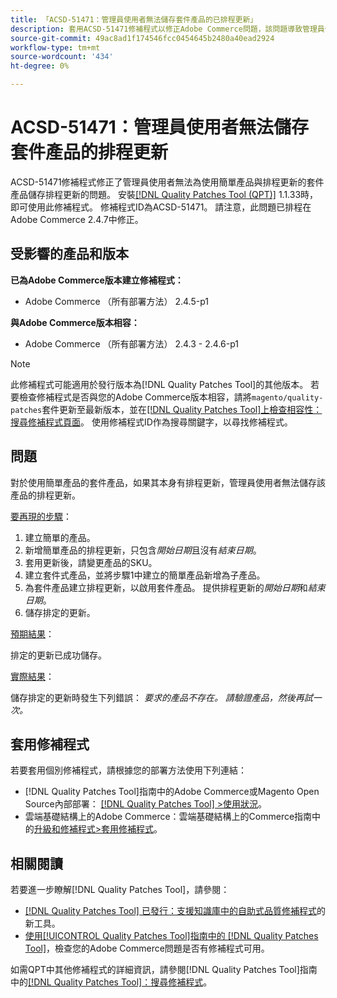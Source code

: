 ```yaml
---
title: 「ACSD-51471：管理員使用者無法儲存套件產品的已排程更新」
description: 套用ACSD-51471修補程式以修正Adobe Commerce問題，該問題導致管理員使用者無法針對使用簡單產品及排程更新的套件產品儲存排程更新。
source-git-commit: 49ac8ad1f174546fcc0454645b2480a40ead2924
workflow-type: tm+mt
source-wordcount: '434'
ht-degree: 0%

---
```


# ACSD-51471：管理員使用者無法儲存套件產品的排程更新

ACSD-51471修補程式修正了管理員使用者無法為使用簡單產品與排程更新的套件產品儲存排程更新的問題。 安裝[[!DNL Quality Patches Tool (QPT)]](https://experienceleague.adobe.com/en/docs/commerce-knowledge-base/kb/announcements/commerce-announcements/magento-quality-patches-released-new-tool-to-self-serve-quality-patches) 1.1.33時，即可使用此修補程式。 修補程式ID為ACSD-51471。 請注意，此問題已排程在Adobe Commerce 2.4.7中修正。

## 受影響的產品和版本

**已為Adobe Commerce版本建立修補程式：**

* Adobe Commerce （所有部署方法） 2.4.5-p1

**與Adobe Commerce版本相容：**

* Adobe Commerce （所有部署方法） 2.4.3 - 2.4.6-p1

>[!NOTE]
>
>此修補程式可能適用於發行版本為[!DNL Quality Patches Tool]的其他版本。 若要檢查修補程式是否與您的Adobe Commerce版本相容，請將`magento/quality-patches`套件更新至最新版本，並在[[!DNL Quality Patches Tool]上檢查相容性：搜尋修補程式頁面](https://experienceleague.adobe.com/tools/commerce-quality-patches/index.html)。 使用修補程式ID作為搜尋關鍵字，以尋找修補程式。

## 問題

對於使用簡單產品的套件產品，如果其本身有排程更新，管理員使用者無法儲存該產品的排程更新。

<u>要再現的步驟</u>：

1. 建立簡單的產品。
1. 新增簡單產品的排程更新，只包含&#x200B;*開始日期*&#x200B;且沒有&#x200B;*結束日期*。
1. 套用更新後，請變更產品的SKU。
1. 建立套件式產品，並將步驟1中建立的簡單產品新增為子產品。
1. 為套件產品建立排程更新，以啟用套件產品。 提供排程更新的&#x200B;*開始日期*&#x200B;和&#x200B;*結束日期*。
1. 儲存排定的更新。

<u>預期結果</u>：

排定的更新已成功儲存。

<u>實際結果</u>：

儲存排定的更新時發生下列錯誤： *要求的產品不存在。 請驗證產品，然後再試一次。*

## 套用修補程式

若要套用個別修補程式，請根據您的部署方法使用下列連結：

* [!DNL Quality Patches Tool]指南中的Adobe Commerce或Magento Open Source內部部署： [[!DNL Quality Patches Tool] >使用狀況](https://experienceleague.adobe.com/docs/commerce-operations/tools/quality-patches-tool/usage.html)。
* 雲端基礎結構上的Adobe Commerce：雲端基礎結構上的Commerce指南中的[升級和修補程式>套用修補程式](https://experienceleague.adobe.com/docs/commerce-cloud-service/user-guide/develop/upgrade/apply-patches.html)。

## 相關閱讀

若要進一步瞭解[!DNL Quality Patches Tool]，請參閱：

* [[!DNL Quality Patches Tool] 已發行：支援知識庫中的自助式品質修補程式](https://experienceleague.adobe.com/en/docs/commerce-knowledge-base/kb/announcements/commerce-announcements/magento-quality-patches-released-new-tool-to-self-serve-quality-patches)的新工具。
* [使用[!UICONTROL Quality Patches Tool]指南中的 [!DNL Quality Patches Tool]](/help/tools/quality-patches-tool/patches-available-in-qpt/check-patch-for-magento-issue-with-magento-quality-patches.md)，檢查您的Adobe Commerce問題是否有修補程式可用。


如需QPT中其他修補程式的詳細資訊，請參閱[!DNL Quality Patches Tool]指南中的[[!DNL Quality Patches Tool]：搜尋修補程式](https://experienceleague.adobe.com/tools/commerce-quality-patches/index.html)。

